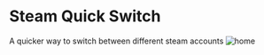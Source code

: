 # Steam Quick Switch
A quicker way to switch between different steam accounts
![home](https://user-images.githubusercontent.com/39988708/52696946-9db15d00-2f70-11e9-8396-7203790f1e68.png)
